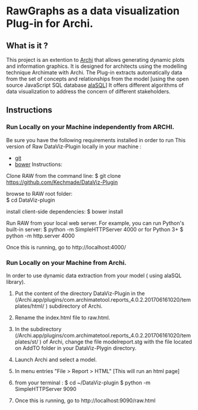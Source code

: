 # RawGraphs as a data visualization Plug-in for Archi.
## What is it ? 
This project is an extention to [Archi](https://github.com/archimatetool/archi)  that allows generating dynamic plots and information graphics. 
It is designed for architects using the modelling technique Archimate with Archi.
The Plug-in extracts automatically data from the set of concepts and relationships from the model [using the open source JavaScript SQL database [alaSQL](https://github.com/agershun/alasql)]
It offers different algorithms of data visualization to address the concern of different stakeholders.

## Instructions

### Run Locally on your Machine independently from ARCHI. 
Be sure you have the following requirements installed in order to run This version of Raw DataViz-Plugin locally in your machine : 
- [git](https://git-scm.com/book/en/v2/Getting-Started-Installing-Git)
- [bower](https://bower.io/#installing-bower)
Instructions:
 
Clone RAW from the command line:
$ git clone https://github.com/Kechmade/DataViz-Plugin

browse to RAW root folder: \
$ cd DataViz-plugin

install client-side dependencies:
$ bower install

Run RAW from your local web server. For example, you can run Python's built-in server:
$ python -m SimpleHTTPServer 4000
or for Python 3+
$ python -m http.server 4000

Once this is running, go to http://localhost:4000/

### Run Locally on your Machine from Archi. 
In order to use dynamic data extraction from  your model ( using alaSQL library). 
1. Put the content of the directory DataViz-Plugin in the (/Archi.app/plugins/com.archimatetool.reports_4.0.2.201706161020/templates/html/ ) subdirectory of Archi. 
2. Rename the index.html file to raw.html. 
3. In the subdirectory (/Archi.app/plugins/com.archimatetool.reports_4.0.2.201706161020/templates/st/ ) of Archi, change the file modelreport.stg with the file located on AddTO folder in your DataViz-Plygin directory.
4. Launch Archi and select a model. 
5. In menu entries "File > Report > HTML" [This will run an html page]
6. from your terminal : 
$ cd ~/DataViz-plugin 
$ python -m SimpleHTTPServer 9090

7. Once this is running, go to   http://localhost:9090/raw.html

